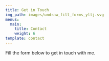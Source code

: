 ```yaml
---
title: Get in Touch
img_path: images/undraw_fill_forms_yltj.svg
menus:
  main:
    title: Contact
    weight: 6
template: contact
---
```


Fill the form below to get in touch with me.
